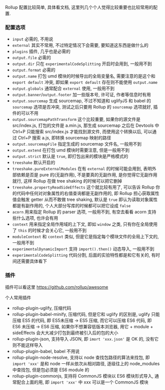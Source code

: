Rollup 配置比较简单, 具体看文档, 这里列几个个人觉得比较重要也比较常用的配置.



### 配置选项

* `input` 必需的, 不用说
* `external` 其实不常用, 不过特定情况下会需要, 要知道这东西是做什么的
* `plugins` 插件, 几乎也是必需的
* `output.file` 必需的
* `output.dir` 只在 `experimentalCodeSplitting` 开启时会用到, 一般用不到
* `output.format` 必需的
* `output.name` 打包 umd 模块的时候导出的全局变量名, 需要注意的是这个和 `export default` 冲突, 即如果 `export default` 存在则不能使用 `output.name`
* `output.globals` 通常配合 `external` 使用, 一般用不到
* `output.banner`/`output.footer` 加一些版本号, 许可证, 作者等信息时有用
* `output.sourcemap` 生成 sourcemap, 不过不知道和 uglifyJS 和 babel 的 `sourcemap` 选项是否冲突, 测试之后只要用 Rollup 的 `sourcemap` 选项就好, 插件的可以不用
* `output.sourcemapPathTransform` 这个比较重要, 如果你的源文件是 src/index.js, 打包的文件是 a.min.js, 那生成 sourcemap 之后在 Devtools 中 Ctrl+P 只能搜索 src/index.js 才能找到源文件, 而使用这个转换以后, 可以通过 Ctrl+P 搜索 a.js, 即转换 sourcemap 映射的路径
* `output.sourcemapFile` 指定生成的 sourcemap 文件名, 一般用不到
* `output.extend` 在打包 umd 模块时需要注意, 但是一般用不到
* `output.strict` 默认是 `true`, 即打包出来的模块是严格模式的
* `treeshake` 默认开启的
* `treeshake.pureExternalModules` 在有 `external` 的时候可能会用到, 表明外部依赖是否是 pure 的(无副作用), 不是要真的无副作用, 是你觉得它无副作用就行, 这样 Rollup 在做 tree shaking 的时候可以把它删掉
* `treeshake.propertyReadSideEffects` 这个就比较有用了, 可以告诉 Rollup 你的代码中任何对对象属性的右值查询都是无副作用的, 即 Rollup 担心获取属性值会触发 getter 从而不敢做 tree shaking, 默认是 `true` 即认为读取对象属性都是有副作用的, 个人大部分写库的时候都可以把它设成 `false`
* `acorn` 用来指定 Rollup 的 parser 选项, 一般用不到, 有空去看看 acorn 支持些什么选项, 也许会有用
* `context` 用来指定全局作用域的上下文, 即如 `window` 之类, 只有你在全局使用了 `this` 的时候才会关心它, 一般用不到
* `moduleContext` 和 `context` 类似, 但是它是指定每个模块文件的全局上下文的, 一般用不到
* `experimentalDynamicImport` 支持 `import().then()` 动态导入, 一般用不到
* `experimentalCodeSplitting` 代码分割, 后面的实验特性都是和它有关的, 有时间还需要具体看下



### 插件

插件可以看这里 https://github.com/rollup/awesome

个人常用插件

* rollup-plugin-uglify, 压缩代码
* rollup-plugin-babel-minify, 压缩代码, 但是它和 uglify 的区别是, uglify 只能压缩 ES5 的代码, 即 ES5未压缩 -> ES5 压缩, 而它可以压缩 ES6 代码, 即 ES6 未压缩 -> ES6 压缩, 如果你不想兼容低版本浏览器, 用它 + module + sideEffects 会大大减少打包到最终被引入后的包的大小
* rollup-plugin-json, 支持导入 JSON, 即 `imort 'xxx.json'` 是 OK 的, 没有它则不能这样导入
* rollup-plugin-babel, babel 不用说
* rollup-plugin-node-resolve, 支持以 node 查找包路径的算法来找包, 即 `import 'xxx'` 是和 node 一样从依次从相对路径, 逐级往上的 node_modules 中查找包, 但是包必须是 ES6 module 的
* rollup-plugin-commonjs, 支持将 CommonJS 模块以 ES6 模块形式导入, 通常配合上面的用, 即 `import 'xxx'` 中 xxx 可以是一个 CommonJS 模块